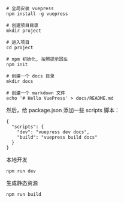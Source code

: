 
```
# 全局安装 vuepress
npm install -g vuepress

# 创建项目目录
mkdir project

# 进入项目
cd project

# npm 初始化, 按照提示回车
npm init

# 创建一个 docs 目录
mkdir docs

# 创建一个 markdown 文件
echo '# Hello VuePress' > docs/README.md
```

然后，给 package.json 添加一些 scripts 脚本：

```
{
  "scripts": {
    "dev": "vuepress dev docs",
    "build": "vuepress build docs"
  }
}
```

本地开发

```
npm run dev
```

生成静态资源

```
npm run build
```